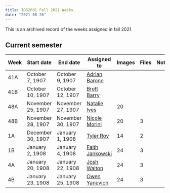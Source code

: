 ```yaml
---
title: IDS2681 Fall 2021 Weeks
date: "2021-08-26"
---
```

This is an archived record of the weeks assigned in fall 2021.

## Current semester

Week|Start date|End date|Assigned to|Images|Files|Notes
---|---|---|---|---|---|---
41A|October 7, 1907|October 9, 1907|[Adrian Barone](https://github.com/AdrianBarone )|||
41B|October 10, 1907|October 12, 1907|[Brett Barry](https://github.com/brettbarry36)|||
48A|November 25, 1907|November 27, 1907|[Natalie Ives](https://github.com/Natalieives)|20||
48B|November 28, 1907|November 30, 1907|[Nicole Morini](https://github.com/Nicolemorini)|20|3|
1A|December 30, 1907|January 1, 1908|[Tyler Roy](https://github.com/TylerRoy)|14|2|
1B|January 2, 1908|January 4, 1908|[Faith Jankowski](https://github.com/faithjankowski )|24|3|
4A|January 20, 1908|January 22, 1908|[Josh Walton](https://github.com/WALTJO)|24|3|
4B|January 23, 1908|January 25, 1908|[Owen Yanevich](https://github.com/owenyanevich)|24|3|